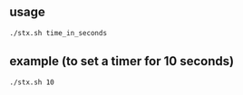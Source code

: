 ## usage
```sh
./stx.sh time_in_seconds
```

## example (to set a timer for 10 seconds)
```sh
./stx.sh 10
```
